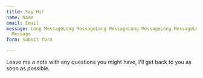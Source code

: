 ```yaml
---
title: Say Hi!
name: Name
email: Email
message: Long MessageLong MessageLong MessageLong MessageLong MessageLong MessageLong
  Message
form: Submit form

---
```

Leave me a note with any questions you might have, I'll get back to you as soon as possible.